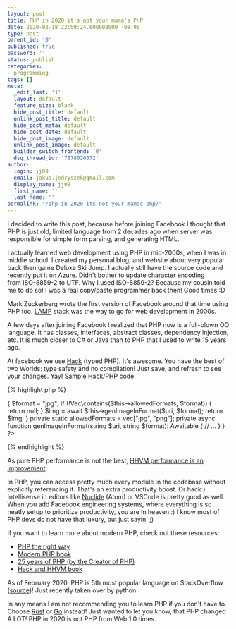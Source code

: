 ```yaml
---
layout: post
title: PHP in 2020 it's not your mama's PHP
date: 2020-02-18 22:59:24.000000000 -08:00
type: post
parent_id: '0'
published: true
password: ''
status: publish
categories:
- programming
tags: []
meta:
  _edit_last: '1'
  layout: default
  feature_size: blank
  hide_post_title: default
  unlink_post_title: default
  hide_post_meta: default
  hide_post_date: default
  hide_post_image: default
  unlink_post_image: default
  builder_switch_frontend: '0'
  dsq_thread_id: '7878026672'
author:
  login: jj09
  email: jakub.jedryszek@gmail.com
  display_name: jj09
  first_name: ''
  last_name: ''
permalink: "/php-in-2020-its-not-your-mamas-php/"
---
```

<p>I decided to write this post, because before joining Facebook I thought that PHP is just old, limited language from 2 decades ago when server was responsible for simple form parsing, and generating HTML.</p>
<p>I actually learned web development using PHP in mid-2000s, when I was in middle school. I created my personal blog, and website about very popular back then game Deluxe Ski Jump. I actually still have the source code and recently put it on Azure. Didn't bother to update character encoding from ISO-8859-2 to UTF. Why I used ISO-8859-2? Because my cousin told me to do so! I was a real copy/paste programmer back then! Good times :D</p>
<p>Mark Zuckerberg wrote the first version of Facebook around that time using PHP too. <a href="https://en.wikipedia.org/wiki/LAMP_(software_bundle)">LAMP</a> stack was the way to go for web development in 2000s.</p>
<p>A few days after joining Facebook I realized that PHP now is a full-blown OO language. It has classes, interfaces, abstract classes, dependency injection, etc. It is much closer to C# or Java than to PHP that I used to write 15 years ago. </p>
<p>At facebook we use <a href="https://hacklang.org/">Hack</a> (typed PHP). It's awesome. You have the best of two Worlds: type safety and no compilation! Just save, and refresh to see your changes. Yay! Sample Hack/PHP code:</p>

{% highlight php %}
<?php
  class Foo {
    public function getFullName(string $firstName, string $lastName): string {
      return $firstName . " " . $lastName;
    }

    public async function genImage(string $uri): Awaitable<?Image> {
      $format = "jpg";
      
      if (!Vec\contains($this->allowedFormats, $format)) {
        return null;
      }

      $img = await $this->genImageInFormat($uri, $format);
      return $img;
    }

    private static allowedFormats = vec["jpg", "png"];

    private async function genImageInFormat(string $uri, string $format): Awaitable<Image> {
      // ...
    }
  }
?>
{% endhighlight %}



<p>As pure PHP performance is not the best, <a href="https://dan.hersam.com/2015/02/25/go-vs-node-vs-php-vs-hhvm-and-wordpress-benchmarks/">HHVM performance is an improvement</a>.</p>
<p>In PHP, you can access pretty much every module in the codebase without explicitly referencing it. That's an extra productivity boost. Or hack:) Intellisense in editors like <a href="https://nuclide.io/">Nuclide</a> (Atom) or VSCode is pretty good as well. When you add Facebook engineering systems, where everything is so neatly setup to prioritize productivity, you are in heaven :) I know most of PHP devs do not have that luxury, but just sayin' ;)</p>
<p>If you want to learn more about modern PHP, check out these resources:</p>
<ul>
<li><a href="https://phptherightway.com/">PHP the right way</a></li>
<li><a href="https://amzn.to/3Jz0fhs">Modern PHP book</a></li>
<li><a href="https://www.youtube.com/watch?v=wCZ5TJCBWMg">25 years of PHP (by the Creator of PHP)</a></li>
<li><a href="https://amzn.to/3FF6DlY">Hack and HHVM book</a></li>
</ul>
<p>As of February 2020, PHP is 5th most popular language on StackOverflow (<a href="https://stackoverflow.com/tags">source</a>)! Just recently taken over by python.</p>
<p>In any means I am not recommending you to learn PHP if you don't have to. Choose <a href="https://www.rust-lang.org/">Rust</a> or <a href="https://golang.org/">Go</a> instead! Just wanted to let you know, that PHP changed A LOT! PHP in 2020 is not PHP from Web 1.0 times.</p>
